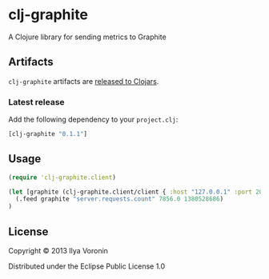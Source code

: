 # clj-graphite

A Clojure library for sending metrics to Graphite

## Artifacts

`clj-graphite` artifacts are [released to Clojars](https://clojars.org/clj-graphite).

### Latest release

Add the following dependency to your `project.clj`:

``` clj
[clj-graphite "0.1.1"]
```

## Usage

``` clj
(require 'clj-graphite.client)

(let [graphite (clj-graphite.client/client { :host "127.0.0.1" :port 2003 })]
  (.feed graphite "server.requests.count" 7856.0 1380528686)
)
```

## License

Copyright © 2013 Ilya Voronin

Distributed under the Eclipse Public License 1.0